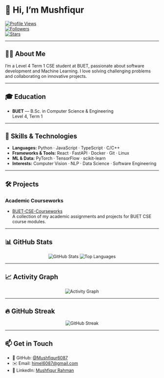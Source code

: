 # 👋 Hi, I’m Mushfiqur

[![Profile Views](https://visitor-badge.laobi.icu/badge?page_id=Mushfiqur6087.Mushfiqur6087)](https://github.com/Mushfiqur6087)  
[![Followers](https://img.shields.io/github/followers/Mushfiqur6087?label=Follow&style=social)](https://github.com/Mushfiqur6087?tab=followers)  
[![Stars](https://img.shields.io/github/stars/Mushfiqur6087?label=Stars&style=social)](https://github.com/Mushfiqur6087?tab=stars)  

---

## 👨‍💻 About Me
I’m a Level 4 Term 1 CSE student at BUET, passionate about software development and Machine Learning. I love solving challenging problems and collaborating on innovative projects.

---

## 🎓 Education
- **BUET** — B.Sc. in Computer Science & Engineering  
  Level 4, Term 1 

---

## 🚀 Skills & Technologies
- **Languages:** Python · JavaScript · TypeScript · C/C++  
- **Frameworks & Tools:** React · FastAPI · Docker · Git · Linux  
- **ML & Data:** PyTorch · TensorFlow · scikit-learn  
- **Interests:** Computer Vision · NLP · Data Science · Software Engineering 

---

## 🛠️ Projects

### Academic Courseworks
- [BUET-CSE-Courseworks](https://github.com/Mushfiqur6087/BUET-CSE-Courseworks)  
  A collection of my academic assignments and projects for BUET CSE course modules.
---

## 📊 GitHub Stats

<p align="center">
  <img src="https://github-readme-stats.vercel.app/api?username=Mushfiqur6087&show_icons=true&theme=tokyonight" alt="GitHub Stats" />
  <img src="https://github-readme-stats.vercel.app/api/top-langs/?username=Mushfiqur6087&layout=compact&theme=tokyonight" alt="Top Languages" />
</p>

---

## 📈 Activity Graph

<p align="center">
  <img src="https://activity-graph.herokuapp.com/graph?username=Mushfiqur6087&theme=github" alt="Activity Graph" />
</p>

---

## 🔥 GitHub Streak

<p align="center">
  <img src="https://github-readme-streak-stats.herokuapp.com/?user=Mushfiqur6087&theme=tokyonight" alt="GitHub Streak" />
</p>

---

## 📫 Get in Touch
- 🐙 GitHub: [@Mushfiqur6087](https://github.com/Mushfiqur6087)  
- ✉️ Email: himel6087@gmail.com
- 🔗 LinkedIn: [Mushfiqur Rahman](https://www.linkedin.com/in/mushfiqur-rahman-aab99417a/)
  

